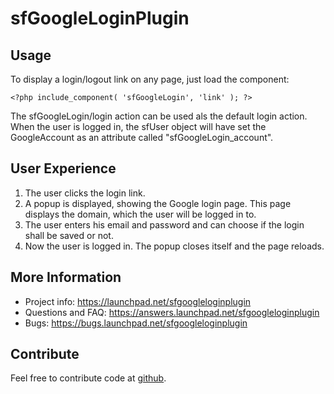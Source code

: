 sfGoogleLoginPlugin
===================


Usage
-----

To display a login/logout link on any page, just load the component:

    <?php include_component( 'sfGoogleLogin', 'link' ); ?>

The sfGoogleLogin/login action can be used als the default login action.
When the user is logged in, the sfUser object will have set the GoogleAccount as an attribute called "sfGoogleLogin_account".


User Experience
---------------

1. The user clicks the login link.
2. A popup is displayed, showing the Google login page. This page displays the domain, which the user will be logged in to.
3. The user enters his email and password and can choose if the login shall be saved or not.
4. Now the user is logged in. The popup closes itself and the page reloads.


More Information
----------------

* Project info: https://launchpad.net/sfgoogleloginplugin
* Questions and FAQ: https://answers.launchpad.net/sfgoogleloginplugin
* Bugs: https://bugs.launchpad.net/sfgoogleloginplugin

Contribute
----------

Feel free to contribute code at [github](http://github.com/acetous/sfGoogleLoginPlugin).
